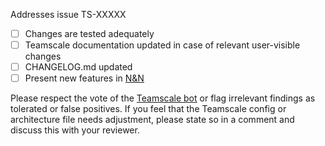 Addresses issue TS-XXXXX

- [ ] Changes are tested adequately
- [ ] Teamscale documentation updated in case of relevant user-visible changes
- [ ] CHANGELOG.md updated
- [ ] Present new features in [N&N](https://wiki.cqse.eu/pages/viewpage.action?pageId=689566)

Please respect the vote of the [Teamscale bot](https://demo.teamscale.com) or flag irrelevant findings as tolerated or
false positives. If you feel that the Teamscale config or architecture file needs adjustment, please state so in a
comment and discuss this with your reviewer.

